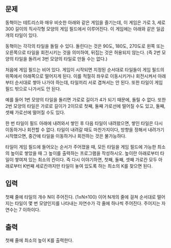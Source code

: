 ## 문제
동혁이는 테트리스와 매우 비슷한 아래와 같은 게임을 즐기는데, 이 게임은 가로 3, 세로 300 길이의 직사각형 모양의 게임 필드에서 이루어진다. 이 게임에는 아래와 같은 일곱 개의 타일이 있다.



동혁이는 각각의 타일을 돌릴 수 있다. 돌린다는 것은 90도, 180도, 270도로 왼쪽 또는 오른쪽으로 타일을 회전시키는 것을 의미하여, 뒤집는 것은 허용되지 않는다. (즉 2번 모양의 타일을 돌려서 3번 모양의 타일로 만들 수는 없다.)

처음에 게임 필드는 비어 있다. 게임이 시작되면 지정된 순서대로 타일들이 게임 필드의 위쪽에서 아래쪽으로 떨어지게 된다. 이를 적절히 좌우로 이동시키거나 회전시켜서 아래부터 순서대로 쌓아 나가야 하는데, 타일끼리 서로 겹쳐서는 안 된다. 또한 타일이 게임 필드 밖으로 나가서도 안 된다.

예를 들어 1번 모양의 타일을 돌리면 가로로 길이가 4가 되기 때문에, 돌릴 수 없다. 또한 2번 모양의 타일은 가로로 길이가 2이므로 첫째, 둘째 가로선에 떨어질 수도 있고, 둘째, 셋째 가로선에 떨어질 수도 있다.

한 번 타일이 필드 아래에 내려와서 쌓인 후 다음 타일이 내려왔으면, 쌓인 타일은 다시 이동하거나 회전할 수 없다. 타일이 내려갈 때도 마찬가지이다, 방향을 정해서 내려가기 시작했으면, 중간에 타일을 이동하거나 회전하는 것은 불가능하다.

타일이 게임 필드에 들어오는 순서가 주어졌을 때, 모든 타일을 게임 필드에 가능한 최소의 높이로 쌓았을 때 그 높이를 출력하는 프로그램을 작성하시오. 높이란 아래로부터 타일이 쌓여져 있는 최소의 칸이다. 즉 다시 이야기하면, 첫째, 둘째, 셋째 가로칸 모두 아래로부터 K번째 세로칸까지만 타일이 놓여 있도록 하는 최소의 K를 찾으면 된다.

## 입력
첫째 줄에 타일의 개수 N이 주어진다. (1≤N≤100) 이어 N개의 줄에 걸쳐 순서대로 떨어지는 타일이 몇 번 모양인지를 나타내는 자연수가 각 줄에 하나씩 주어진다. 주어지는 자연수는 7 이하이다.

## 출력
첫째 줄에 최소의 높이 K를 출력한다.
